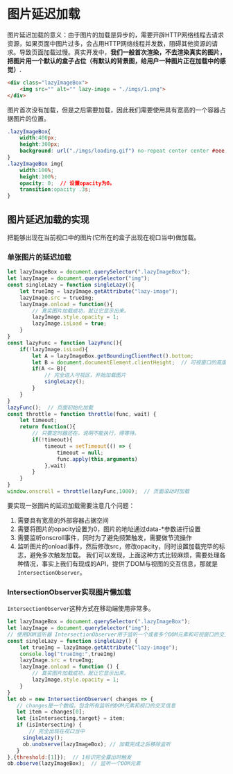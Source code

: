 # 图片延迟加载
图片延迟加载的意义：由于图片的加载是异步的，需要开辟HTTP网络线程去请求资源，如果页面中图片过多，会占用HTTP网络线程并发数，阻碍其他资源的请求。导致页面加载过慢。真实开发中，**我们一般首次渲染，不去渲染真实的图片，把图片用一个默认的盒子占位（有默认的背景图，给用户一种图片正在加载中的感觉）.**

```html
<div class="lazyImageBox">
    <img src="" alt="" lazy-image = "./imgs/1.png">
</div>
```
图片首次没有加载，但是之后需要加载，因此我们需要使用具有宽高的一个容器占据图片的位置。
```css
.lazyImageBox{
    width:400px;
    height:300px;
    background: url("./imgs/loading.gif") no-repeat center center #eee;
}
.lazyImageBox img{
    width:100%;
    height:100%;
    opacity: 0;  // 设置opacity为0。
    transition:opacity .3s;
}
```
## 图片延迟加载的实现
把能够出现在当前视口中的图片(它所在的盒子出现在视口当中)做加载。

### 单张图片的延迟加载
```js
let lazyImageBox = document.querySelector(".lazyImageBox");
let lazyImage = document.querySelector("img");
const singleLazy = function singleLazy(){
    let trueImg = lazyImage.getAttribute("lazy-image");
    lazyImage.src = trueImg;
    lazyImage.onload = function(){
        // 真实图片加载成功，就让它显示出来。
        lazyImage.style.opacity = 1;
        lazyImage.isLoad = true;
    }
}
const lazyFunc = function lazyFunc(){
    if(!lazyImage.isLoad){
        let A = lazyImageBox.getBoundingClientRect().bottom;
        let B = document.documentElement.clientHeight;  // 可视窗口的高度
        if(A <= B){
            // 完全进入可视区，开始加载图片
            singleLazy();
        }
    }
}
lazyFunc();  // 页面初始化加载
const throttle = function throttle(func, wait) {
    let timeout;
    return function(){
        // 只要定时器还在，说明不能执行，得等待。
        if(!timeout){
            timeout = setTimeout(() => {
                timeout = null;
                func.apply(this,arguments)
            },wait)
        }
    }
}
window.onscroll = throttle(lazyFunc,1000);  // 页面滚动时加载
```
要实现一张图片的延迟加载需要注意几个问题：
1. 需要具有宽高的外部容器占据空间
2. 需要将图片的opacity设置为0，图片的地址通过data-*参数进行设置
3. 需要监听onscroll事件，同时为了避免频繁触发，需要做节流操作
4. 监听图片的onload事件，然后修改src，修改opacity，同时设置加载完毕的标志，避免多次触发加载。
我们可以发现，上面这种方式比较麻烦，需要处理各种情况，事实上我们有现成的API，提供了DOM与视图的交互信息，那就是`IntersectionObserver`。

### IntersectionObserver实现图片懒加载
`IntersectionObserver`这种方式在移动端使用非常多。
```js
let lazyImageBox = document.querySelector(".lazyImageBox");
let lazyImage = document.querySelector("img");
// 使用DOM监听器 IntersectionObserver用于监听一个或者多个DOM元素和可视窗口的交叉信息。
const singleLazy = function singleLazy() {
    let trueImg = lazyImage.getAttribute("lazy-image");
    console.log("trueImg:",trueImg)
    lazyImage.src = trueImg;
    lazyImage.onload = function () {
        // 真实图片加载成功，就让它显示出来。
        lazyImage.style.opacity = 1;
    }
}
let ob = new IntersectionObserver( changes => {
   // changes是一个数组，包含所有监听的DOM元素和视口的交叉信息
   let item = changes[0];
   let {isIntersecting,target} = item;
   if (isIntersecting) {
       // 完全出现在视口当中
     singleLazy();
     ob.unobserve(lazyImageBox); // 加载完成之后移除监听
   }
},{threshold:[1]});  // 1标识完全露出时触发
ob.observe(lazyImageBox);  // 监听一个DOM元素
```